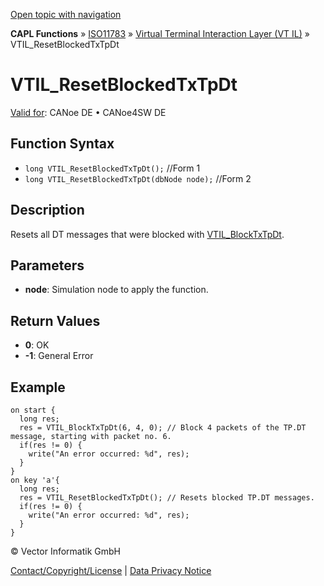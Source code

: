 [Open topic with navigation](../../../../../../CANoeDEFamily.htm#Topics/CAPLFunctions/ISO11783/ISOInteractionLayerVT/Functions/CAPLfunctionIso11783VTILResetBlockedTxTpDt.md)

**CAPL Functions** » [ISO11783](../../CAPLfunctionsISO11783Overview.md) » [Virtual Terminal Interaction Layer (VT IL)](../CAPLfunctionsISOILVTOverview.md) » VTIL_ResetBlockedTxTpDt

# VTIL_ResetBlockedTxTpDt

[Valid for](../../../../Shared/FeatureAvailability.md): CANoe DE • CANoe4SW DE

## Function Syntax

- `long VTIL_ResetBlockedTxTpDt();` //Form 1
- `long VTIL_ResetBlockedTxTpDt(dbNode node);` //Form 2

## Description

Resets all DT messages that were blocked with [VTIL_BlockTxTpDt](CAPLfunctionIso11783VTILBlockTxTpDt.md).

## Parameters

- **node**: Simulation node to apply the function.

## Return Values

- **0**: OK
- **-1**: General Error

## Example

```plaintext
on start {
  long res;
  res = VTIL_BlockTxTpDt(6, 4, 0); // Block 4 packets of the TP.DT message, starting with packet no. 6.
  if(res != 0) {
    write("An error occurred: %d", res);
  }
}
on key 'a'{
  long res;
  res = VTIL_ResetBlockedTxTpDt(); // Resets blocked TP.DT messages.
  if(res != 0) {
    write("An error occurred: %d", res);
  }
}
```

© Vector Informatik GmbH

[Contact/Copyright/License](../../../../Shared/ContactCopyrightLicense.md) | [Data Privacy Notice](https://www.vector.com/int/en/company/get-info/privacy-policy/)
